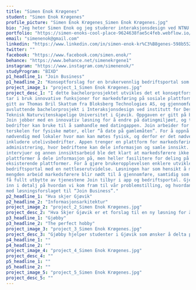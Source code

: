 ```yaml
---
title: "Simen Enok Krøgenes"
student: "Simen Enok Krøgenes"
profile_picture: "Simen Enok Krøgenes_Simen Enok Krøgenes.jpg"
bio: "Jeg heter Simen Enok og jeg studerer interaksjonsdesign ved NTNU i Gjøvik. Jeg kommer fra Asker og har vært glad i grafisk arbeid veldig lenge! Jeg er dyktig i ulike plattformer, språk og systemer. Jeg ønsker å jobbe med produktdesign, og drømmer om å ende opp innenfor spill eller idrett."
portfolio: "https://simen-enoks-cool-place-9624638fae5c4feb.webflow.io/"
email: "simenenok@gmail.com"
linkedin: "https://www.linkedin.com/in/simen-enok-kr%C3%B8genes-598b55258/"
twitter: ""
facebook: "https://www.facebook.com/simen.enok/"
behance: "https://www.behance.net/simenekrgene1"
instagram: "https://www.instagram.com/simenenok/"
studyProgram: "BIXD"
p1_headline_1: "Join Business"
p1_headline_2: "Konseptforslag for en brukervennlig bedriftsportal som tilrettelegger for enkel deling på tvers av plattformer"
project_image_1: "project_1_Simen Enok Krøgenes.jpg"
project_desc_1: "I dette bachelorprosjektet utvikles det et konseptforslag av bedriftsportalen til Join, som
tar i bruk innovative funksjoner for markedsføring på sosiale plattformer. Prosjektet er
gitt av Thomas Bril Skattum fra Bloksberg Technologies AS, og gjennomføres som et
avsluttende bachelorprosjekt i Interaksjonsdesign ved institutt for Design ved Norges
Teknisk Naturvitenskapelige Universitet i Gjøvik. Oppgaven er gitt på bakgrunn av at
Join jobber med en innovativ løsning for å endre på datingmiljøet, og trenger et verktøy
bedrifter kan bruke til å samhandle med datingappen. Join arbeider for å senke
terskelen for fysiske møter, eller “å date på gamlemåten”. For å oppnå dette er det
nødvendig med lokaler hvor man kan møtes fysisk, og derfor er det nødvendig å
inkludere utelivsbedrifter. Appen trenger en plattform for markedsføring og
administrering, hvor bedriftene kan dele informasjon og samle innsikt. Gjennom
intervjuer og annen innsiktsarbeid ble det klart at markedsførere ikke ønsker flere
plattformer å dele informasjon på, men heller fasilitere for deling på tvers av
eksisterende plattformer. For å gjøre brukeropplevelsen enklere utvikler vi en
bedriftsportal med en nettleserutvidelse. Løsningen har som hensikt å minimere
mengden arbeid markedsførere blir nødt til å gjennomføre, samtidig som bedrifter kan
få fullt utbytte av tjenestene Join tilbyr i app og bedriftsportal. Gjennom rapporten går vi
inn i detalj på hvordan vi kom fram til vår problemstilling, og hvordan vi videre kom opp
med løsningsforslaget til “Join Business”."
p2_headline_1: "Hva skjer Gjøvik"
p2_headline_2: "Informasjonsarkitektur"
project_image_2: "project_2_Simen Enok Krøgenes.jpg"
project_desc_2: "Hva Skjer Gjøvik er et forslag til en ny løsning for å koble kultur- og næringsliv tettere sammen med publikum. Primærgruppen til Hva Skjer Gjøvik er kulturbrukere med mål om å holde seg informert om hva som foregår på Gjøvik. Med løsningen skal de kunne nyttiggjøre seg av de ulike tilbudene"
p3_headline_1: "Gjøbby"
p3_headline_2: "The perfect hobby"
project_image_3: "project_3_Simen Enok Krøgenes.jpg"
project_desc_3: "Gjøbby hjelper studenter i Gjøvik som ønsker å delta på en ny hobby eller finne tilbake til en gammel hobby ved å skape en interesse for aktuelle aktiviteter gjennom å gi brukerne verdifull informasjon."
p4_headline_1: ""
p4_headline_2: ""
project_image_4: "project_4_Simen Enok Krøgenes.jpg"
project_desc_4: ""
p5_headline_1: ""
p5_headline_2: ""
project_image_5: "project_5_Simen Enok Krøgenes.jpg"
project_desc_5: ""
---
```

